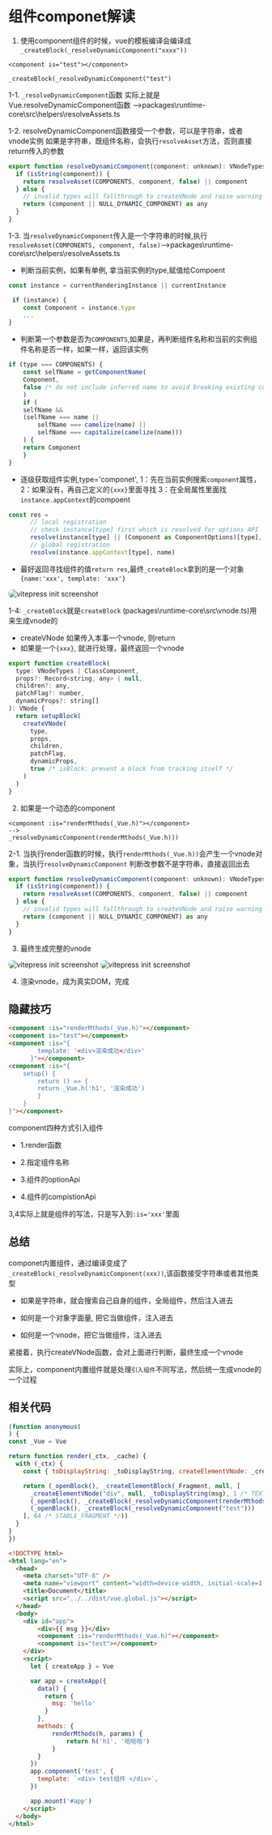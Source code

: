 # 组件componet解读

1. 使用component组件的时候，vue的模板编译会编译成`_createBlock(_resolveDynamicComponent("xxxx"))`
```
<component is="test"></component>

_createBlock(_resolveDynamicComponent("test")
```

1-1. `_resolveDynamicComponent`函数 实际上就是Vue.resolveDynamicComponent函数
-->packages\runtime-core\src\helpers\resolveAssets.ts


1-2. resolveDynamicComponent函数接受一个参数，可以是字符串，或者vnode实例
如果是字符串，既组件名称，会执行`resolveAsset`方法，否则直接return传入的参数

```js
export function resolveDynamicComponent(component: unknown): VNodeTypes {
  if (isString(component)) {
    return resolveAsset(COMPONENTS, component, false) || component
  } else {
    // invalid types will fallthrough to createVNode and raise warning
    return (component || NULL_DYNAMIC_COMPONENT) as any
  }
}
```

1-3. 当`resolveDynamicComponent`传入是一个字符串的时候,执行`resolveAsset(COMPONENTS, component, false)`-->packages\runtime-core\src\helpers\resolveAssets.ts

- 判断当前实例，如果有单例, 拿当前实例的type,赋值给Compoent
```js
const instance = currentRenderingInstance || currentInstance

 if (instance) {
    const Component = instance.type
    ...
}
```

- 判断第一个参数是否为`COMPONENTS`,如果是，再判断组件名称和当前的实例组件名称是否一样，如果一样，返回该实例

```js
if (type === COMPONENTS) {
    const selfName = getComponentName(
    Component,
    false /* do not include inferred name to avoid breaking existing code */
    )
    if (
    selfName &&
    (selfName === name ||
        selfName === camelize(name) ||
        selfName === capitalize(camelize(name)))
    ) {
    return Component
    }
}
```

- 逐级获取组件实例,type='componet',
 1：先在当前实例搜索`component`属性，
 2：如果没有，再自己定义的`{xxx}`里面寻找
 3：在全局属性里面找`instance.appContext`的compoent

```js
const res =
      // local registration
      // check instance[type] first which is resolved for options API
      resolve(instance[type] || (Component as ComponentOptions)[type], name) ||
      // global registration
      resolve(instance.appContext[type], name)
```

- 最好返回寻找组件的值`return res`,最终`_createBlock`拿到的是一个对象`{name:'xxx', template: 'xxx'}`
<p>
  <img src="../.vitepress/public/component/compoent/1.jpg" alt="vitepress init screenshot" style="border-radius:8px">
</p>

1-4: `_createBlock`就是`createBlock` (packages\runtime-core\src\vnode.ts)用来生成vnode的

- createVNode 如果传入本事一个vnode, 则return
- 如果是一个`{xxx}`, 就进行处理，最终返回一个vnode

```js
export function createBlock(
  type: VNodeTypes | ClassComponent,
  props?: Record<string, any> | null,
  children?: any,
  patchFlag?: number,
  dynamicProps?: string[]
): VNode {
  return setupBlock(
    createVNode(
      type,
      props,
      children,
      patchFlag,
      dynamicProps,
      true /* isBlock: prevent a block from tracking itself */
    )
  )
}
```

2. 如果是一个动态的component
```
<component :is="renderMthods(_Vue.h)"></component>
-->
_resolveDynamicComponent(renderMthods(_Vue.h)))
```

2-1. 当执行render函数的时候，执行`renderMthods(_Vue.h))`会产生一个vnode对象，当执行`resolveDynamicComponent`
判断改参数不是字符串，直接返回出去
```js
export function resolveDynamicComponent(component: unknown): VNodeTypes {
  if (isString(component)) {
    return resolveAsset(COMPONENTS, component, false) || component
  } else {
    // invalid types will fallthrough to createVNode and raise warning
    return (component || NULL_DYNAMIC_COMPONENT) as any
  }
}
```

3. 最终生成完整的vnode

<p>
  <img src="../.vitepress/public/component/compoent/2.jpg" alt="vitepress init screenshot" style="border-radius:8px">
  <img src="../.vitepress/public/component/compoent/3.jpg" alt="vitepress init screenshot" style="border-radius:8px">
</p>

4. 渲染vnode，成为真实DOM，完成



## 隐藏技巧

```html
<component :is="renderMthods(_Vue.h)"></component>
<component is="test"></component>
<component :is="{
        template: '<div>渲染成功</div>'
      }"></component>
<component :is="{
    setup() {
        return () => {
        return _Vue.h('h1', '渲染成功')
        }
    }
}"></component>
```
component四种方式引入组件

- 1.render函数

- 2.指定组件名称

- 3.组件的optionApi

- 4.组件的compistionApi

3,4实际上就是组件的写法，只是写入到`:is='xxx'`里面

## 总结

componet内置组件，通过编译变成了`_createBlock(_resolveDynamicComponent(xxx))`,该函数接受字符串或者其他类型
- 如果是字符串，就会搜索自己自身的组件，全局组件，然后注入进去

- 如何是一个对象字面量, 把它当做组件，注入进去

- 如何是一个vnode，把它当做组件，注入进去

紧接着，执行createVNode函数，会对上面进行判断，最终生成一个vnode

实际上，component内置组件就是处理`引入组件`不同写法，然后统一生成vnode的一个过程



## 相关代码
```js
(function anonymous(
) {
const _Vue = Vue

return function render(_ctx, _cache) {
  with (_ctx) {
    const { toDisplayString: _toDisplayString, createElementVNode: _createElementVNode, resolveDynamicComponent: _resolveDynamicComponent, openBlock: _openBlock, createBlock: _createBlock, Fragment: _Fragment, createElementBlock: _createElementBlock } = _Vue

    return (_openBlock(), _createElementBlock(_Fragment, null, [
      _createElementVNode("div", null, _toDisplayString(msg), 1 /* TEXT */),
      (_openBlock(), _createBlock(_resolveDynamicComponent(renderMthods(_Vue.h)))),
      (_openBlock(), _createBlock(_resolveDynamicComponent("test")))
    ], 64 /* STABLE_FRAGMENT */))
  }
}
})
```

```html
<!DOCTYPE html>
<html lang="en">
  <head>
    <meta charset="UTF-8" />
    <meta name="viewport" content="width=device-width, initial-scale=1.0" />
    <title>Document</title>
    <script src="../../dist/vue.global.js"></script>
  </head>
  <body>
    <div id="app">
        <div>{{ msg }}</div>
        <component :is="renderMthods(_Vue.h)"></component>
        <component is="test"></component>
    </div>
    <script>
      let { createApp } = Vue

      var app = createApp({
        data() {
          return {
            msg: 'hello'
          }
        },
        methods: {
            renderMthods(h, params) {
                return h('h1', '哈哈哈')
            }
        }
      })
      app.component('test', {
        template: `<div> test组件 </div>`,
      })

      app.mount('#app')
    </script>
  </body>
</html>

```

